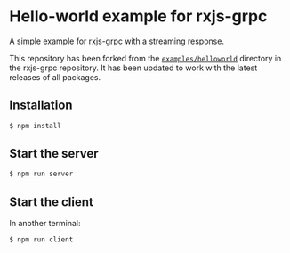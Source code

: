 # Hello-world example for rxjs-grpc

A simple example for rxjs-grpc with a streaming response.

This repository has been forked from the 
[`examples/helloworld`](https://github.com/kondi/rxjs-grpc/tree/master/examples/helloworld) directory in the rxjs-grpc 
repository.
It has been updated to work with the latest releases of all packages.

## Installation

```sh
$ npm install
```

## Start the server

```sh
$ npm run server
```

## Start the client

In another terminal:

```sh
$ npm run client
```

